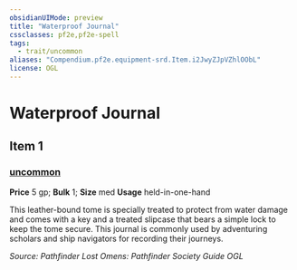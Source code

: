 ```yaml
---
obsidianUIMode: preview
title: "Waterproof Journal"
cssclasses: pf2e,pf2e-spell
tags:
  - trait/uncommon
aliases: "Compendium.pf2e.equipment-srd.Item.i2JwyZJpVZhlOObL"
license: OGL
---
```

# Waterproof Journal
## Item 1
### [uncommon](uncommon "Uncommon Rarity Trait")


**Price** 5 gp; 
**Bulk** 1; **Size** med
**Usage** held-in-one-hand

This leather-bound tome is specially treated to protect from water damage and comes with a key and a treated slipcase that bears a simple lock to keep the tome secure. This journal is commonly used by adventuring scholars and ship navigators for recording their journeys.

*Source: Pathfinder Lost Omens: Pathfinder Society Guide*
*OGL*